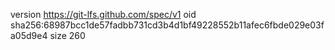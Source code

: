 version https://git-lfs.github.com/spec/v1
oid sha256:68987bcc1de57fadbb731cd3b4d1bf49228552b11afec6fbde029e03fa05d9e4
size 260

